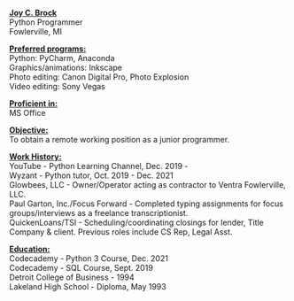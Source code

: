 <b><u>Joy C. Brock</u></b><br>
Python Programmer<br>
Fowlerville, MI<br>

<b><u>Preferred programs:</b></u><br>
Python: PyCharm, Anaconda<br>
Graphics/animations: Inkscape<br>
Photo editing: Canon Digital Pro, Photo Explosion<br>
Video editing: Sony Vegas<br>

<b><u>Proficient in:</b></u><br>MS Office<br>

<b><u>Objective:</b></u><br>
To obtain a remote working position as a junior programmer.<br>

<b><u>Work History:</b></u><br>
YouTube - Python Learning Channel, Dec. 2019 - <br>
Wyzant - Python tutor, Oct. 2019 - Dec. 2021<br>
Glowbees, LLC - Owner/Operator acting as contractor to Ventra Fowlerville, LLC.<br>
Paul Garton, Inc./Focus Forward - Completed typing assignments for focus groups/interviews as a freelance transcriptionist.<br> 
QuickenLoans/TSI - Scheduling/coordinating closings for lender, Title Company & client. Previous roles include CS Rep, Legal Asst.<br>


<b><u>Education:</b></u><br>
Codecademy - Python 3 Course, Dec. 2021<br>
Codecademy - SQL Course, Sept. 2019<br>
Detroit College of Business - 1994<br>
Lakeland High School - Diploma, May 1993<br>
